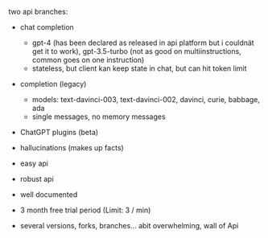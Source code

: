 two api branches:

- chat completion
    - gpt-4 (has been declared as released in api platform but i couldnät get it to work), gpt-3.5-turbo (not as good on multiinstructions, common goes on one instruction)
    - stateless, but client kan keep state in chat, but can hit token limit
- completion (legacy)
    - models: text-davinci-003, text-davinci-002, davinci, curie, babbage, ada
    - single messages, no memory messages
- ChatGPT plugins (beta)

- hallucinations (makes up facts)

- easy api
- robust api
- well documented
- 3 month free trial period (Limit: 3 / min)
- several versions, forks, branches... abit overwhelming, wall of Api